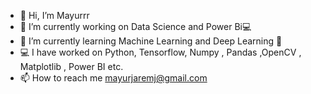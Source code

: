 - 👋 Hi, I’m Mayurrr
- 🔭 I’m currently working on Data Science and Power Bi💻
- 🌱 I’m currently learning Machine Learning and Deep Learning 🚀
- 💻 I have worked on Python, Tensorflow, Numpy , Pandas ,OpenCV , Matplotlib , Power BI  etc.
- 📫 How to reach me mayurjaremj@gmail.com


<!---
MayurjareMJ is a ✨ special ✨ repository because its `README.md` (this file) appears on your GitHub profile.
You can click the Preview link to take a look at your changes.
--->
